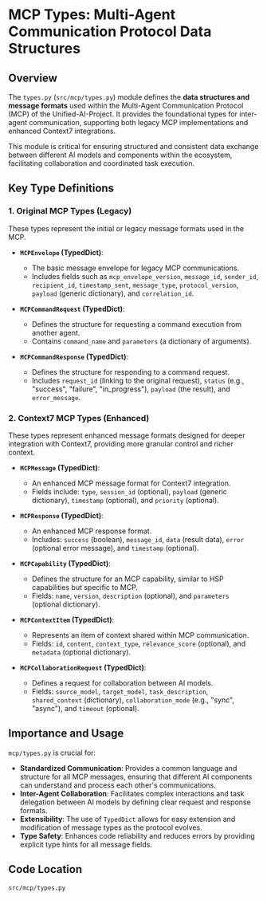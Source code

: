 # MCP Types: Multi-Agent Communication Protocol Data Structures

## Overview

The `types.py` (`src/mcp/types.py`) module defines the **data structures and message formats** used within the Multi-Agent Communication Protocol (MCP) of the Unified-AI-Project. It provides the foundational types for inter-agent communication, supporting both legacy MCP implementations and enhanced Context7 integrations.

This module is critical for ensuring structured and consistent data exchange between different AI models and components within the ecosystem, facilitating collaboration and coordinated task execution.

## Key Type Definitions

### 1. Original MCP Types (Legacy)

These types represent the initial or legacy message formats used in the MCP.

-   **`MCPEnvelope` (TypedDict)**:
    *   The basic message envelope for legacy MCP communications.
    *   Includes fields such as `mcp_envelope_version`, `message_id`, `sender_id`, `recipient_id`, `timestamp_sent`, `message_type`, `protocol_version`, `payload` (generic dictionary), and `correlation_id`.

-   **`MCPCommandRequest` (TypedDict)**:
    *   Defines the structure for requesting a command execution from another agent.
    *   Contains `command_name` and `parameters` (a dictionary of arguments).

-   **`MCPCommandResponse` (TypedDict)**:
    *   Defines the structure for responding to a command request.
    *   Includes `request_id` (linking to the original request), `status` (e.g., "success", "failure", "in_progress"), `payload` (the result), and `error_message`.

### 2. Context7 MCP Types (Enhanced)

These types represent enhanced message formats designed for deeper integration with Context7, providing more granular control and richer context.

-   **`MCPMessage` (TypedDict)**:
    *   An enhanced MCP message format for Context7 integration.
    *   Fields include: `type`, `session_id` (optional), `payload` (generic dictionary), `timestamp` (optional), and `priority` (optional).

-   **`MCPResponse` (TypedDict)**:
    *   An enhanced MCP response format.
    *   Includes: `success` (boolean), `message_id`, `data` (result data), `error` (optional error message), and `timestamp` (optional).

-   **`MCPCapability` (TypedDict)**:
    *   Defines the structure for an MCP capability, similar to HSP capabilities but specific to MCP.
    *   Fields: `name`, `version`, `description` (optional), and `parameters` (optional dictionary).

-   **`MCPContextItem` (TypedDict)**:
    *   Represents an item of context shared within MCP communication.
    *   Fields: `id`, `content`, `context_type`, `relevance_score` (optional), and `metadata` (optional dictionary).

-   **`MCPCollaborationRequest` (TypedDict)**:
    *   Defines a request for collaboration between AI models.
    *   Fields: `source_model`, `target_model`, `task_description`, `shared_context` (dictionary), `collaboration_mode` (e.g., "sync", "async"), and `timeout` (optional).

## Importance and Usage

`mcp/types.py` is crucial for:

-   **Standardized Communication**: Provides a common language and structure for all MCP messages, ensuring that different AI components can understand and process each other's communications.
-   **Inter-Agent Collaboration**: Facilitates complex interactions and task delegation between AI models by defining clear request and response formats.
-   **Extensibility**: The use of `TypedDict` allows for easy extension and modification of message types as the protocol evolves.
-   **Type Safety**: Enhances code reliability and reduces errors by providing explicit type hints for all message fields.

## Code Location

`src/mcp/types.py`
